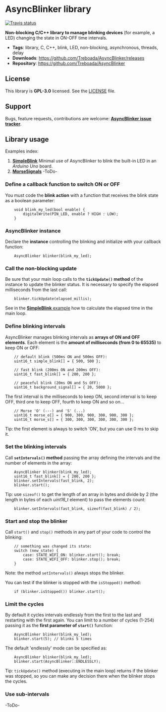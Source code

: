 # AsyncBlinker library

[![Travis status](https://travis-ci.org/Treboada/AsyncBlinker.svg?branch=master)](https://travis-ci.org/Treboada/AsyncBlinker)

__Non-blocking C/C++ library to manage blinking devices__ (for example, a LED)
changing the state in ON-OFF time intervals. 

- __Tags__: library, C, C++, blink, LED, non-blocking, asynchronous, threads, delay
- __Downloads__: https://github.com/Treboada/AsyncBlinker/releases
- __Repository__: https://github.com/Treboada/AsyncBlinker

## License

This library is __GPL-3.0__ licensed. See the [LICENSE](LICENSE) file.

## Support

Bugs, feature requests, contributions are welcome: 
[__AsyncBlinker issue tracker__](https://github.com/Treboada/AsyncBlinker/issues).

## Library usage

Examples index:

1. [__SimpleBlink__][EXA01] Minimal use of AsyncBlinker to blink the built-in 
   LED in an _Arduino Uno_ board.
2. [__MorseSignals__][EXA02] -ToDo-

### Define a callback function to switch ON or OFF

You must code the __blink action__ with a function that receives the blink 
state as a boolean parameter:

        void blink_my_led(bool enable) {
            digitalWrite(PIN_LED, enable ? HIGH : LOW);
        }

### AsyncBlinker instance

Declare the __instance__ controlling the blinking and initialize with your
callback function:

        AsyncBlinker blinker(blink_my_led);

### Call the non-blocking update

Be sure that your main loop calls to the __`tickUpdate()` method__ of the 
instance to update the blinker status. It is necessary to specify the elapsed
milliseconds from the last call:

        blinker.tickUpdate(elapsed_millis);

See in the [__SimpleBlink__ example][EXA01] how to calculate the elapsed time 
in the main loop.

### Define blinking intervals

AsyncBlinker manages blinking intervals as __arrays of ON and OFF elements__. 
Each element is the __amount of milliseconds (from 0 to 65535)__ to keep ON 
or OFF:

        // default blink (500ms ON and 500ms OFF):
        uint16_t simple_blink[] = { 500, 500 };

        // fast blink (200ms ON and 200ms OFF):
        uint16_t fast_blink[] = { 200, 200 };

        // peaceful blink (20ms ON and 5s OFF):
        uint16_t background_signal[] = { 20, 5000 };

The first interval is the milliseconds to keep ON, second interval is to keep 
OFF, third one to keep OFF, fourth to keep ON and so on...

        // Morse 'O' (---) and 'S' (...)
        uint16_t morse_o[] = { 900, 300, 900, 300, 900, 300 };
        uint16_t morse_s[] = { 300, 300, 300, 300, 300, 300 };

Tip: the first element is always to switch 'ON', but you can use 0 ms to 
skip it.

### Set the blinking intervals

Call __`setIntervals()` method__ passing the array defining the intervals and 
the number of elements in the array:

        AsyncBlinker blinker(blink_my_led);
        uint16_t fast_blink[] = { 200, 200 };
        blinker.setIntervals(fast_blink, 2);
        blinker.start();

Tip: use `sizeof()` to get the length of an array in bytes and divide by 2 (the
length in bytes of each *uint16\_t* element) to pass the elements count:

        blinker.setIntervals(fast_blink, sizeof(fast_blink) / 2);

### Start and stop the blinker

Call `start()` and `stop()` methods in any part of your code to control the 
blinking:

        // something was changed its state:
        switch (new_state) {
            case: STATE_WIFI_ON: blinker.start(); break;
            case: STATE_WIFI_OFF: blinker.stop(); break;
        }

Note: the method `setIntervals()` always stops the blinker.

You can test if the blinker is stopped with the `isStopped()` method:

        if (blinker.isStopped()) blinker.start();


### Limit the cycles

By default it cycles intervals endlessly from the first to the last and
restarting with the first again. You can limit to a number of cycles (1-254)
passing it as the __first parameter of `start()`__ function:

        AsyncBlinker blinker(blink_my_led);
        blinker.start(5); // blinks 5 times

The default 'endlessly' mode can be specified as:

        AsyncBlinker blinker(blink_my_led);
        blinker.start(AsyncBlinker::ENDLESSLY); 

Tip: `tickUpdate()` method (executing in the main loop) returns if the blinker
was stopped, so you can make any decision there when the blinker stops the
cycles.

### Use sub-intervals

-ToDo-


[EXA01]: examples/01_SimpleBlink
[EXA02]: #


